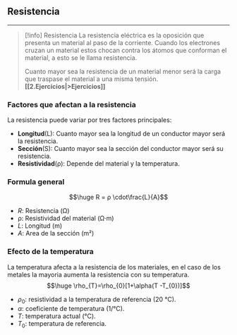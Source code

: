 ## Resistencia
---
>[!info]    Resistencia
>La resistencia eléctrica es la oposición que presenta un material al paso de la corriente. Cuando los electrones cruzan un material estos chocan contra los átomos que conforman el material, a esto se le llama resistencia. 
>
>Cuanto mayor sea la resistencia de un material menor será la carga que traspase el material a una misma tensión.
>**[[2.Ejercicios|>Ejercicios]]**
### Factores que afectan a la resistencia
La resistencia puede variar por tres factores principales:
- **Longitud**(L): Cuanto mayor sea la longitud de un conductor mayor será la resistencia.
- **Sección**(S): Cuanto mayor sea la sección del conductor mayor será su resistencia.
- **Resistividad**(ρ): Depende del material y la temperatura.
### Formula general
$$\huge R = ρ \cdot\frac{L}{A}$$
- $R$: Resistencia (Ω)
- ρ: Resistividad del material (Ω·m)
- $L$: Longitud (m)
- $A$: Area de la sección (m²)
### Efecto de la temperatura
La temperatura afecta a la resistencia de los materiales, en el caso de los metales la mayoria aumenta la resistencia con su temperatura.$$\huge \rho_{T}=\rho_{0}[1+\alpha(T -T_{0})]$$
- $\rho_{0}$​: resistividad a la temperatura de referencia (20 °C).
- $\alpha$: coeficiente de temperatura (1/°C).
- $T$: temperatura actual (°C).
- $T_{0}$​: temperatura de referencia.
